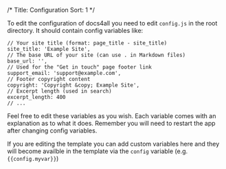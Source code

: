 /*
Title: Configuration
Sort: 1
*/

To edit the configuration of docs4all you need to edit `config.js` in the root directory.
It should contain config variables like:

```
// Your site title (format: page_title - site_title)
site_title: 'Example Site',
// The base URL of your site (can use . in Markdown files)
base_url: '',
// Used for the "Get in touch" page footer link
support_email: 'support@example.com',
// Footer copyright content
copyright: 'Copyright &copy; Example Site',
// Excerpt length (used in search)
excerpt_length: 400
// ...
```

Feel free to edit these variables as you wish. Each variable comes with an explanation as to what it does.
Remember you will need to restart the app after changing config variables.

If you are editing the template you can add custom variables here and they will become availble in the
template via the `config` variable (e.g. `{{config.myvar}}`)
